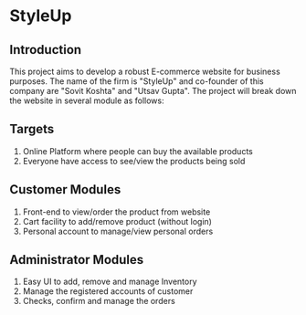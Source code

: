 # StyleUp

## Introduction

This project aims to develop a robust E-commerce website for business purposes. The name of the firm is "StyleUp" and co-founder of this company are "Sovit Koshta" and "Utsav Gupta". The project will break down the website in several module as follows:

## Targets

1. Online Platform where people can buy the available products
2. Everyone have access to see/view the products being sold

## Customer Modules

1. Front-end to view/order the product from website
2. Cart facility to add/remove product (without login)
3. Personal account to manage/view personal orders


## Administrator Modules 

1. Easy UI to add, remove and manage Inventory
2. Manage the registered accounts of customer
3. Checks, confirm and manage the orders

